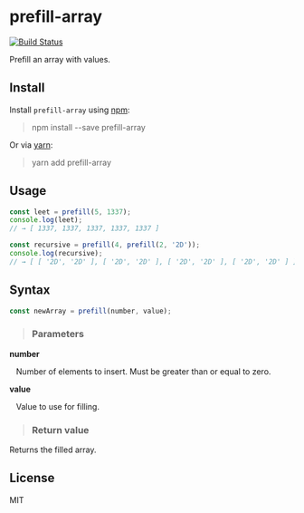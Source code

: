 # prefill-array

[![Build Status](https://travis-ci.com/neosiae/prefill-array.svg?token=6vparaXCWUN3XaBxczAx&branch=master)](https://travis-ci.com/neosiae/prefill-array)

Prefill an array with values.

## Install

Install `prefill-array` using [npm](https://www.npmjs.com):
> npm install --save prefill-array

Or via [yarn](https://yarnpkg.com/en):
> yarn add prefill-array

## Usage

```javascript
const leet = prefill(5, 1337);
console.log(leet);
// → [ 1337, 1337, 1337, 1337, 1337 ]

const recursive = prefill(4, prefill(2, '2D'));
console.log(recursive);
// → [ [ '2D', '2D' ], [ '2D', '2D' ], [ '2D', '2D' ], [ '2D', '2D' ] ]
```

## Syntax

```javascript
const newArray = prefill(number, value);
```

> ### Parameters

__number__ 

&nbsp;&nbsp; Number of elements to insert. Must be greater than or equal to zero.

__value__

&nbsp;&nbsp; Value to use for filling.

> ### Return value

Returns the filled array.

## License
MIT
